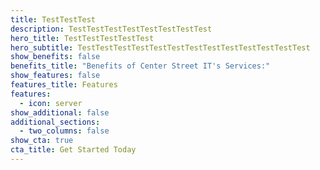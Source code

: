 ```yaml
---
title: TestTestTest
description: TestTestTestTestTestTestTestTest
hero_title: TestTestTestTestTest
hero_subtitle: TestTestTestTestTestTestTestTestTestTestTestTestTest
show_benefits: false
benefits_title: "Benefits of Center Street IT's Services:"
show_features: false
features_title: Features
features:
  - icon: server
show_additional: false
additional_sections:
  - two_columns: false
show_cta: true
cta_title: Get Started Today
---
```

